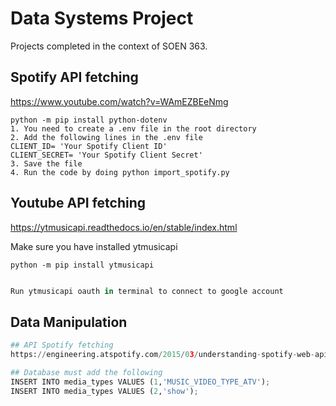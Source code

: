 # Data Systems Project
Projects completed in the context of SOEN 363.
## Spotify API fetching
https://www.youtube.com/watch?v=WAmEZBEeNmg

``` Package you might need to install
python -m pip install python-dotenv 
1. You need to create a .env file in the root directory
2. Add the following lines in the .env file
CLIENT_ID= 'Your Spotify Client ID'
CLIENT_SECRET= 'Your Spotify Client Secret'
3. Save the file
4. Run the code by doing python import_spotify.py
```

## Youtube API fetching 
https://ytmusicapi.readthedocs.io/en/stable/index.html

Make sure you have installed ytmusicapi 
``` 
python -m pip install ytmusicapi
```

```python

Run ytmusicapi oauth in terminal to connect to google account

```
## Data Manipulation
```python
## API Spotify fetching
https://engineering.atspotify.com/2015/03/understanding-spotify-web-api/#:~:text=You%20can%20make%20similar%20calls,that%20it's%20free%20to%20access.

## Database must add the following 
INSERT INTO media_types VALUES (1,'MUSIC_VIDEO_TYPE_ATV');
INSERT INTO media_types VALUES (2,'show');
